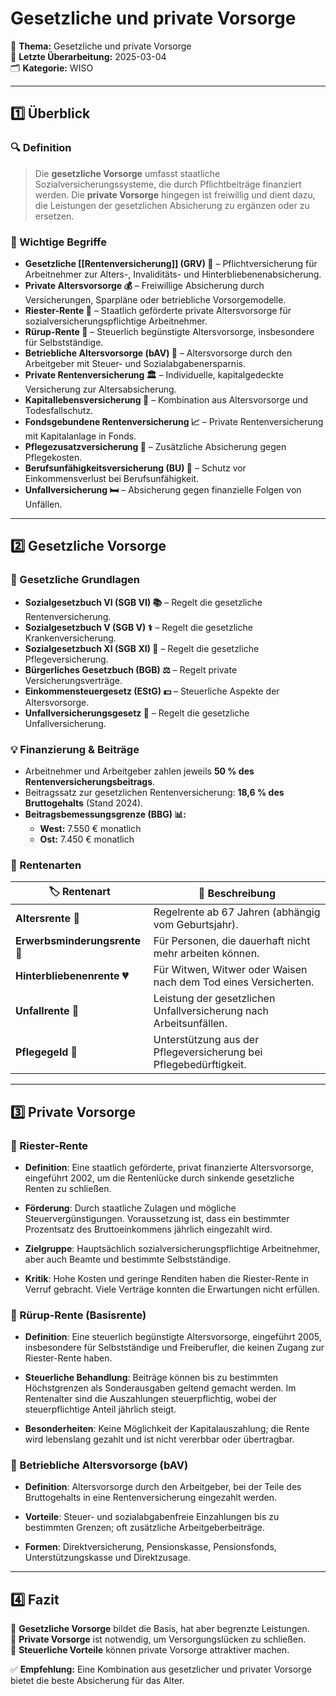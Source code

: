# Gesetzliche und private Vorsorge

📌 **Thema:** Gesetzliche und private Vorsorge  
📅 **Letzte Überarbeitung:** 2025-03-04  
🗂 **Kategorie:** WISO

---

## 1️⃣ Überblick

### 🔍 Definition

> Die **gesetzliche Vorsorge** umfasst staatliche Sozialversicherungssysteme, die durch Pflichtbeiträge finanziert werden. Die **private Vorsorge** hingegen ist freiwillig und dient dazu, die Leistungen der gesetzlichen Absicherung zu ergänzen oder zu ersetzen.

### 🔑 Wichtige Begriffe

- **Gesetzliche [[Rentenversicherung]] (GRV) 🏦** – Pflichtversicherung für Arbeitnehmer zur Alters-, Invaliditäts- und Hinterbliebenenabsicherung.
- **Private Altersvorsorge 💰** – Freiwillige Absicherung durch Versicherungen, Sparpläne oder betriebliche Vorsorgemodelle.
- **Riester-Rente 📝** – Staatlich geförderte private Altersvorsorge für sozialversicherungspflichtige Arbeitnehmer.
- **Rürup-Rente 🏦** – Steuerlich begünstigte Altersvorsorge, insbesondere für Selbstständige.
- **Betriebliche Altersvorsorge (bAV) 🏢** – Altersvorsorge durch den Arbeitgeber mit Steuer- und Sozialabgabenersparnis.
- **Private Rentenversicherung 🏛** – Individuelle, kapitalgedeckte Versicherung zur Altersabsicherung.
- **Kapitallebensversicherung 🌟** – Kombination aus Altersvorsorge und Todesfallschutz.
- **Fondsgebundene Rentenversicherung 📈** – Private Rentenversicherung mit Kapitalanlage in Fonds.
- **Pflegezusatzversicherung 🏥** – Zusätzliche Absicherung gegen Pflegekosten.
- **Berufsunfähigkeitsversicherung (BU) 💼** – Schutz vor Einkommensverlust bei Berufsunfähigkeit.
- **Unfallversicherung 🛏** – Absicherung gegen finanzielle Folgen von Unfällen.

---

## 2️⃣ Gesetzliche Vorsorge

### 📜 Gesetzliche Grundlagen

- **Sozialgesetzbuch VI (SGB VI) 📚** – Regelt die gesetzliche Rentenversicherung.
- **Sozialgesetzbuch V (SGB V) ⚕️** – Regelt die gesetzliche Krankenversicherung.
- **Sozialgesetzbuch XI (SGB XI) 🏥** – Regelt die gesetzliche Pflegeversicherung.
- **Bürgerliches Gesetzbuch (BGB) ⚖️** – Regelt private Versicherungsverträge.
- **Einkommensteuergesetz (EStG) 💵** – Steuerliche Aspekte der Altersvorsorge.
- **Unfallversicherungsgesetz 🏰** – Regelt die gesetzliche Unfallversicherung.

### 💡 Finanzierung & Beiträge

- Arbeitnehmer und Arbeitgeber zahlen jeweils **50 % des Rentenversicherungsbeitrags**.
- Beitragssatz zur gesetzlichen Rentenversicherung: **18,6 % des Bruttogehalts** (Stand 2024).
- **Beitragsbemessungsgrenze (BBG) 📊:**
    - **West:** 7.550 € monatlich
    - **Ost:** 7.450 € monatlich

### 📅 Rentenarten

|🏷️ **Rentenart**|📌 **Beschreibung**|
|---|---|
|**Altersrente 👴**|Regelrente ab 67 Jahren (abhängig vom Geburtsjahr).|
|**Erwerbsminderungsrente 💑**|Für Personen, die dauerhaft nicht mehr arbeiten können.|
|**Hinterbliebenenrente 💔**|Für Witwen, Witwer oder Waisen nach dem Tod eines Versicherten.|
|**Unfallrente 🏨**|Leistung der gesetzlichen Unfallversicherung nach Arbeitsunfällen.|
|**Pflegegeld 🚿**|Unterstützung aus der Pflegeversicherung bei Pflegebedürftigkeit.|

---

## 3️⃣ Private Vorsorge

### 📝 Riester-Rente

- **Definition**: Eine staatlich geförderte, privat finanzierte Altersvorsorge, eingeführt 2002, um die Rentenlücke durch sinkende gesetzliche Renten zu schließen.
    
- **Förderung**: Durch staatliche Zulagen und mögliche Steuervergünstigungen. Voraussetzung ist, dass ein bestimmter Prozentsatz des Bruttoeinkommens jährlich eingezahlt wird.
    
- **Zielgruppe**: Hauptsächlich sozialversicherungspflichtige Arbeitnehmer, aber auch Beamte und bestimmte Selbstständige.
    
- **Kritik**: Hohe Kosten und geringe Renditen haben die Riester-Rente in Verruf gebracht. Viele Verträge konnten die Erwartungen nicht erfüllen.
    

### 🏦 Rürup-Rente (Basisrente)

- **Definition**: Eine steuerlich begünstigte Altersvorsorge, eingeführt 2005, insbesondere für Selbstständige und Freiberufler, die keinen Zugang zur Riester-Rente haben.
    
- **Steuerliche Behandlung**: Beiträge können bis zu bestimmten Höchstgrenzen als Sonderausgaben geltend gemacht werden. Im Rentenalter sind die Auszahlungen steuerpflichtig, wobei der steuerpflichtige Anteil jährlich steigt.
    
- **Besonderheiten**: Keine Möglichkeit der Kapitalauszahlung; die Rente wird lebenslang gezahlt und ist nicht vererbbar oder übertragbar.
    

### 🏢 Betriebliche Altersvorsorge (bAV)

- **Definition**: Altersvorsorge durch den Arbeitgeber, bei der Teile des Bruttogehalts in eine Rentenversicherung eingezahlt werden.
    
- **Vorteile**: Steuer- und sozialabgabenfreie Einzahlungen bis zu bestimmten Grenzen; oft zusätzliche Arbeitgeberbeiträge.
    
- **Formen**: Direktversicherung, Pensionskasse, Pensionsfonds, Unterstützungskasse und Direktzusage.

---

## 4️⃣ Fazit

🔹 **Gesetzliche Vorsorge** bildet die Basis, hat aber begrenzte Leistungen.  
🔹 **Private Vorsorge** ist notwendig, um Versorgungslücken zu schließen.  
🔹 **Steuerliche Vorteile** können private Vorsorge attraktiver machen.

✅ **Empfehlung:** Eine Kombination aus gesetzlicher und privater Vorsorge bietet die beste Absicherung für das Alter.